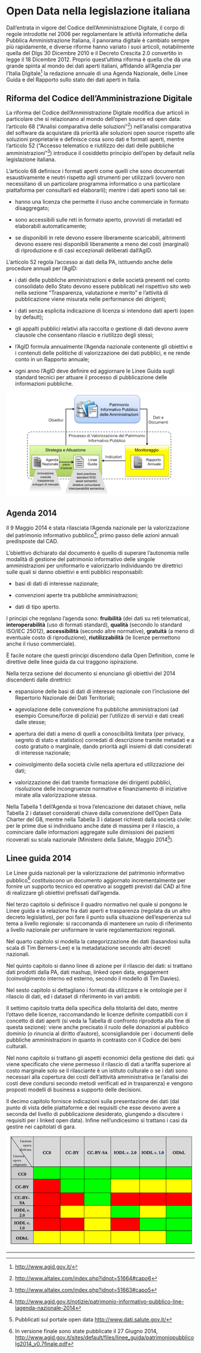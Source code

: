 Open Data nella legislazione italiana
=====================================

Dall’entrata in vigore del Codice dell’Amministrazione Digitale, il corpo di regole introdotte nel 2006 per regolamentare le attività informatiche della Pubblica Amministrazione Italiana, il panorama digitale è cambiato sempre più rapidamente, e diverse riforme hanno variato i suoi articoli, notabilmente quella del Dlgs 30 Dicembre 2010 e il Decreto Crescita 2.0 convertito in legge il 18 Dicembre 2012. Proprio quest’ultima riforma è quella che dà una grande spinta al mondo dei dati aperti italiani, affidando all’Agenzia per l’Italia Digitale[^1] la redazione annuale di una Agenda Nazionale, delle Linee Guida e del Rapporto sullo stato dei dati aperti in Italia.

Riforma del Codice dell’Amministrazione Digitale
------------------------------------------------

La riforma del Codice dell’Amministrazione Digitale modifica due articoli in particolare che si relazionano al mondo dell’open source ed open data: l’articolo 68 (“Analisi comparativa delle soluzioni”[^2]) nell’analisi comparativa del software da acquistare dà priorità alle soluzioni open source rispetto alle soluzioni proprietarie e definisce cosa sono dati e formati aperti, mentre l’articolo 52 (“Accesso telematico e riutilizzo dei dati delle pubbliche amministrazioni”[^3]) introduce il cosiddetto principio dell’open by default nella legislazione italiana.

L’articolo 68 definisce i formati aperti come quelli che sono documentati esaustivamente e neutri rispetto agli strumenti per utilizzarli (ovvero non necessitano di un particolare programma informatico o una particolare piattaforma per consultarli ed elaborarli); mentre i dati aperti sono tali se:

-   hanno una licenza che permette il riuso anche commerciale in formato disaggregato;

-   sono accessibili sulle reti in formato aperto, provvisti di metadati ed elaborabili automaticamente;

-   se disponibili in rete devono essere liberamente scaricabili, altrimenti devono essere resi disponibili liberamente a meno dei costi (marginali) di riproduzione e di casi eccezionali deliberati dall’AgID.

L’articolo 52 regola l’accesso ai dati della PA, istituendo anche delle procedure annuali per l’AgID:

-   i dati delle pubbliche amministrazioni e delle società presenti nel conto consolidato dello Stato devono essere pubblicati nel rispettivo sito web nella sezione “Trasparenza, valutazione e merito” e l’attività di pubblicazione viene misurata nelle performance dei dirigenti;

-   i dati senza esplicita indicazione di licenza si intendono dati aperti (open by default);

-   gli appalti pubblici relativi alla raccolta o gestione di dati devono avere clausole che consentano rilascio e riutilizzo degli stessi;

-   l’AgID formula annualmente l’Agenda nazionale contenente gli obiettivi e i contenuti delle politiche di valorizzazione dei dati pubblici, e ne rende conto in un Rapporto annuale;

-   ogni anno l’AgID deve definire ed aggiornare le Linee Guida sugli standard tecnici per attuare il processo di pubblicazione delle informazioni pubbliche.

![Processo di valorizzazione del patrimonio informativo pubblico](../img/agid_processo.png)

Agenda 2014
-----------

Il 9 Maggio 2014 è stata rilasciata l’Agenda nazionale per la valorizzazione del patrimonio informativo pubblico[^4], primo passo delle azioni annuali predisposte dal CAD.

L’obiettivo dichiarato dal documento è quello di superare l’autonomia nelle modalità di gestione del patrimonio informativo delle singole amministrazioni per uniformarlo e valorizzarlo individuando tre direttrici sulle quali si danno obiettivi e enti pubblici responsabili:

-   basi di dati di interesse nazionale;

-   convenzioni aperte tra pubbliche amministrazioni;

-   dati di tipo aperto.

I principi che regolano l’agenda sono: **fruibilità** (dei dati su reti telematica), **interoperabilità** (uso di formati standard), **qualità** (secondo lo standard ISO/IEC 25012), **accessibilità** (secondo altre normative), **gratuità** (a meno di eventuale costo di riproduzione), **riutilizzabilità** (le licenze permettono anche il riuso commerciale).

È facile notare che questi principi discendono dalla Open Definition, come le direttive delle linee guida da cui traggono ispirazione.

Nella terza sezione del documento si enunciano gli obiettivi del 2014 discendenti dalle direttrici:

-   espansione delle basi di dati di interesse nazionale con l’inclusione del Repertorio Nazionale dei Dati Territoriali;

-   agevolazione delle convenzione fra pubbliche amministrazioni (ad esempio Comune/forze di polizia) per l’utilizzo di servizi e dati creati dalle stesse;

-   apertura dei dati a meno di quelli a conoscibilità limitata (per privacy, segreto di stato e statistico) corredati di descrizione tramite metadati e a costo gratuito o marginale, dando priorità agli insiemi di dati considerati di interesse nazionale;

-   coinvolgimento della società civile nella apertura ed utilizzazione dei dati;

-   valorizzazione dei dati tramite formazione dei dirigenti pubblici, risoluzione delle incongruenze normative e finanziamento di iniziative mirate alla valorizzazione stessa.

Nella Tabella 1 dell’Agenda si trova l’elencazione dei dataset chiave, nella Tabella 2 i dataset considerati chiave dalla convenzione dell’Open Data Charter del G8, mentre nella Tabella 3 i dataset richiesti dalla società civile: per le prime due si individuano anche date di massima per il rilascio, a cominciare dalle informazioni aggregate sulle dimissioni dei pazienti ricoverati su scala nazionale (Ministero della Salute, Maggio 2014[^5]).

Linee guida 2014
----------------

Le Linee guida nazionali per la valorizzazione del patrimonio informativo pubblico[^6] costituiscono un documento aggiornato incrementalmente per fornire un supporto tecnico ed operativo ai soggetti previsti dal CAD al fine di realizzare gli obiettivi prefissati dall’agenda.

Nel terzo capitolo si definisce il quadro normativo nel quale si pongono le Linee guida e la relazione fra dati aperti e trasparenza (regolata da un altro decreto legislativo), per poi fare il punto sulla situazione dell’esperienza sul tema a livello regionale: si raccomanda di mantenere un ruolo di riferimento a livello nazionale per uniformare le varie regolamentazioni regionali.

Nel quarto capitolo si modella la categorizzazione dei dati (basandosi sulla scala di Tim Berners-Lee) e la metadatazione secondo altri decreti nazionali.

Nel quinto capitolo si danno linee di azione per il rilascio dei dati: si trattano dati prodotti dalla PA, dati mashup, linked open data, engagement (coinvolgimento interno ed esterno, secondo il modello di Tim Davies).

Nel sesto capitolo si dettagliano i formati da utilizzare e le ontologie per il rilascio di dati, ed i dataset di riferimento in vari ambiti.

Il settimo capitolo tratta della specifica della titolarità del dato, mentre l’ottavo delle licenze, raccomandando le licenze definite compatibili con il concetto di dati aperti (si veda la Tabella di confronto riprodotta alla fine di questa sezione): viene anche precisato il ruolo delle donazioni al pubblico dominio (o rinuncia al diritto d’autore), sconsigliandole per i documenti delle pubbliche amministrazioni in quanto in contrasto con il Codice dei beni culturali.

Nel nono capitolo si trattano gli aspetti economici della gestione dei dati: qui viene specificato che viene permesso il rilascio di dati a tariffa superiore al costo marginale solo se il rilasciante è un istituto culturale o se i dati sono necessari alla copertura dei costi dell’attività amministrativa (e l’analisi dei costi deve condursi secondo metodi verificati ed in trasparenza) e vengono proposti modelli di business a supporto delle decisioni.

Il decimo capitolo fornisce indicazioni sulla presentazione dei dati (dal punto di vista delle piattaforme e dei requisiti che esse devono avere a seconda del livello di pubblicazione desiderato, giungendo a discutere i requisiti per i linked open data). Infine nell’undicesimo si trattano i casi da gestire nei capitolati di gara.

![Tabella di confronto della compatibilità fra licenze nelle Linee Guida: verde indica piena compatibilità tra opera originaria ed opera derivata, rosso incompatibilità e giallo incertezza (sconsigliando la combinazione per diverse problematiche).](../img/agid_licenze.png)

****
[^1]: <http://www.agid.gov.it/>

[^2]: <http://www.altalex.com/index.php?idnot=51664#capo6>

[^3]: <http://www.altalex.com/index.php?idnot=51663#capo5>

[^4]: <http://www.agid.gov.it/notizie/patrimonio-informativo-pubblico-line-lagenda-nazionale-2014>

[^5]: Pubblicati sul portale open data <http://www.dati.salute.gov.it/>

[^6]: In versione finale sono state pubblicate il 27 Giugno 2014, <http://www.agid.gov.it/sites/default/files/linee_guida/patrimoniopubblicolg2014_v0.7finale.pdf>

